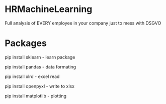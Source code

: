 # HRMachineLearning
Full analysis of EVERY employee in your company just to mess with DSGVO

# Packages
pip install sklearn - learn package

pip install pandas - data formating

pip install xlrd - excel read

pip install openpyxl - write to xlsx

pip install matplotlib - plotting